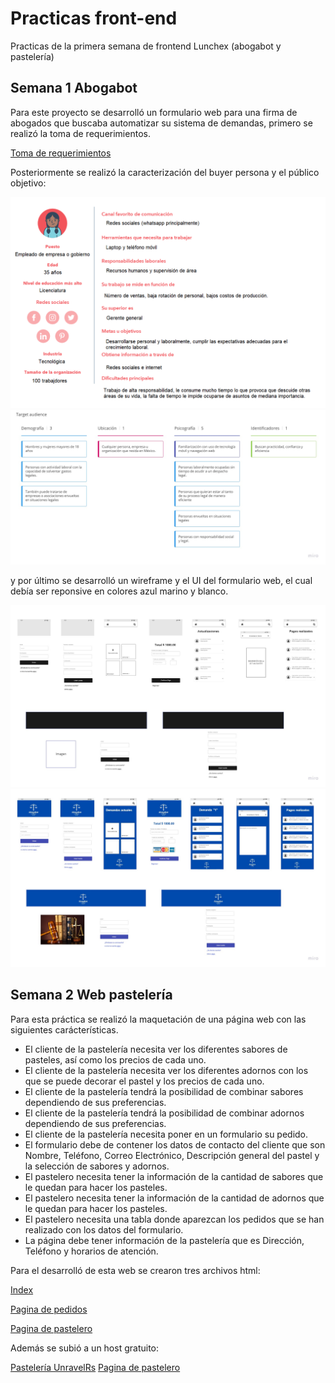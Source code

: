 # Practicas front-end 
Practicas de la primera semana de frontend Lunchex (abogabot y pastelería)

## Semana 1 Abogabot 

Para este proyecto se desarrolló un formulario web para una firma de abogados que buscaba automatizar su sistema de demandas, primero se realizó la toma de requerimientos. 

[Toma de requerimientos](https://github.com/Unravelrs/Practicas-front-end/blob/main/Abogabot/Toma%20de%20requerimientos.doc)

Posteriormente se realizó la caracterización del buyer persona y el público objetivo:

![Buyer persona](/Abogabot/Buyer%20persona.png)
![publíco objetivo](/Abogabot/Publico%20objetivo.jpg)

y por último se desarrolló un wireframe y el UI del formulario web, el cual debía ser reponsive en colores azul marino y blanco.

![wireframe](/Abogabot/Wireframe.jpg)
![wireframe](/Abogabot/UI.jpg)

## Semana 2 Web pastelería

Para esta práctica se realizó la maquetación de una página web con las siguientes carácterísticas.

- El cliente de la pastelería necesita ver los diferentes sabores de pasteles, así como los precios de cada uno.
- El cliente de la pastelería necesita ver los diferentes adornos con los que se puede decorar el pastel y los precios de cada uno.
- El cliente de la pastelería tendrá la posibilidad de combinar sabores dependiendo de sus preferencias.
- El cliente de la pastelería tendrá la posibilidad de combinar adornos dependiendo de sus preferencias.
- El cliente de la pastelería necesita poner en un formulario su pedido.
- El formulario debe de contener los datos de contacto del cliente que son Nombre, Teléfono, Correo Electrónico, Descripción general del pastel y la selección de sabores y adornos.
- El pastelero necesita tener la información de la cantidad de sabores que le quedan para hacer los pasteles.
- El pastelero necesita tener la información de la cantidad de adornos que le quedan para hacer los pasteles.
- El pastelero necesita una tabla donde aparezcan los pedidos que se han realizado con los datos del formulario.
- La página debe tener información de la pastelería que es Dirección, Teléfono y horarios de atención.

Para el desarrolló de esta web se crearon tres archivos html:

[Index](/Pasteler%C3%ADa/Index.html)

[Pagina de pedidos](/Pasteler%C3%ADa/Pasteleriaadmin.html)

[Pagina de pastelero](/Pasteler%C3%ADa/Pasteleríaadmin.html)


Además se subió a un host gratuito:

[Pastelería UnravelRs](https://unravelrspasteleria.000webhostapp.com/index.html)
[Pagina de pastelero](https://unravelrspasteleria.000webhostapp.com/Pasteleria%20admin.html)